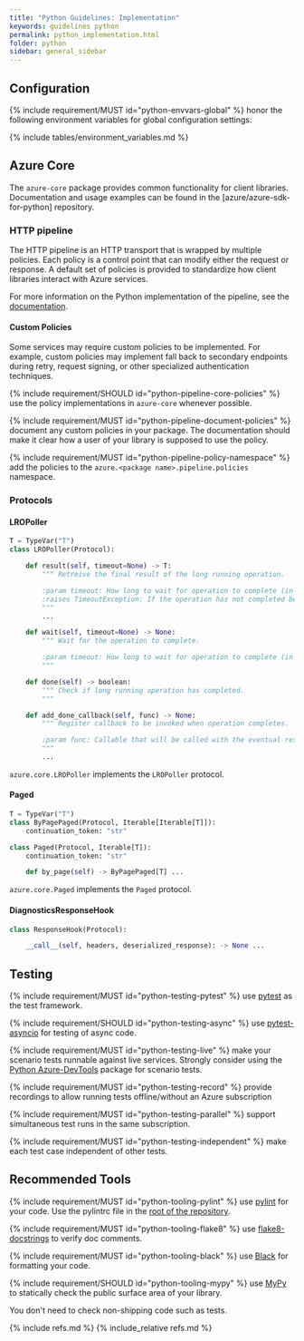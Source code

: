 ```yaml
---
title: "Python Guidelines: Implementation"
keywords: guidelines python
permalink: python_implementation.html
folder: python
sidebar: general_sidebar
---
```


## Configuration

{% include requirement/MUST id="python-envvars-global" %} honor the following environment variables for global configuration settings:

{% include tables/environment_variables.md %}

## Azure Core

The `azure-core` package provides common functionality for client libraries. Documentation and usage examples can be found in the [azure/azure-sdk-for-python] repository.

### HTTP pipeline

The HTTP pipeline is an HTTP transport that is wrapped by multiple policies. Each policy is a control point that can modify either the request or response. A default set of policies is provided to standardize how client libraries interact with Azure services.

For more information on the Python implementation of the pipeline, see the [documentation](https://github.com/Azure/azure-sdk-for-python/tree/master/sdk/core/azure-core).

#### Custom Policies

Some services may require custom policies to be implemented. For example, custom policies may implement fall back to secondary endpoints during retry, request signing, or other specialized authentication techniques.

{% include requirement/SHOULD id="python-pipeline-core-policies" %} use the policy implementations in `azure-core` whenever possible.

{% include requirement/MUST id="python-pipeline-document-policies" %} document any custom policies in your package. The documentation should make it clear how a user of your library is supposed to use the policy.

{% include requirement/MUST id="python-pipeline-policy-namespace" %} add the policies to the `azure.<package name>.pipeline.policies` namespace.

### Protocols

#### LROPoller

```python
T = TypeVar("T")
class LROPoller(Protocol):

    def result(self, timeout=None) -> T:
        """ Retreive the final result of the long running operation.

        :param timeout: How long to wait for operation to complete (in seconds). If not specified, there is no timeout.
        :raises TimeoutException: If the operation has not completed before it timed out.
        """
        ...

    def wait(self, timeout=None) -> None:
        """ Wait for the operation to complete.

        :param timeout: How long to wait for operation to complete (in seconds). If not specified, there is no timeout.
        """

    def done(self) -> boolean:
        """ Check if long running operation has completed.
        """

    def add_done_callback(self, func) -> None:
        """ Register callback to be invoked when operation completes.

        :param func: Callable that will be called with the eventual result ('T') of the operation.
        """
        ...
```

`azure.core.LROPoller` implements the `LROPoller` protocol.

#### Paged

```python
T = TypeVar("T")
class ByPagePaged(Protocol, Iterable[Iterable[T]]):
    continuation_token: "str"

class Paged(Protocol, Iterable[T]):
    continuation_token: "str"

    def by_page(self) -> ByPagePaged[T] ...
```

`azure.core.Paged` implements the `Paged` protocol.

#### DiagnosticsResponseHook

```python
class ResponseHook(Protocol):

    __call__(self, headers, deserialized_response): -> None ...

```

## Testing

{% include requirement/MUST id="python-testing-pytest" %} use [pytest](https://docs.pytest.org/en/latest/) as the test framework.

{% include requirement/SHOULD id="python-testing-async" %} use [pytest-asyncio](https://github.com/pytest-dev/pytest-asyncio) for testing of async code.

{% include requirement/MUST id="python-testing-live" %} make your scenario tests runnable against live services. Strongly consider using the [Python Azure-DevTools](https://github.com/Azure/azure-python-devtools) package for scenario tests.

{% include requirement/MUST id="python-testing-record" %} provide recordings to allow running tests offline/without an Azure subscription

{% include requirement/MUST id="python-testing-parallel" %} support simultaneous test runs in the same subscription.

{% include requirement/MUST id="python-testing-independent" %} make each test case independent of other tests.

## Recommended Tools

{% include requirement/MUST id="python-tooling-pylint" %} use [pylint](https://www.pylint.org/) for your code. Use the pylintrc file in the [root of the repository](https://github.com/Azure/azure-sdk-for-python/blob/master/pylintrc).

{% include requirement/MUST id="python-tooling-flake8" %} use [flake8-docstrings](https://gitlab.com/pycqa/flake8-docstrings) to verify doc comments.

{% include requirement/MUST id="python-tooling-black" %} use [Black](https://black.readthedocs.io/en/stable/) for formatting your code.

{% include requirement/SHOULD id="python-tooling-mypy" %} use [MyPy](https://mypy.readthedocs.io/en/latest/) to statically check the public surface area of your library.

You don't need to check non-shipping code such as tests.

{% include refs.md %}
{% include_relative refs.md %}
